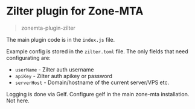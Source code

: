 # Zilter plugin for Zone-MTA
> zonemta-plugin-zilter

The main plugin code is in the `index.js` file.

Example config is stored in the `zilter.toml` file.
The only fields that need configurating are:
- `userName` - Zilter auth username
- `apiKey` - Zilter auth apikey or password
- `serverHost` - Domain/hostname of the current server/VPS etc.

Logging is done via Gelf.
Configure gelf in the main zone-mta installation. Not here.
